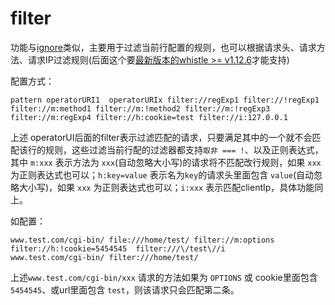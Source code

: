 # filter
功能与[ignore](./ignore.html)类似，主要用于过滤当前行配置的规则，也可以根据请求头、请求方法、请求IP过滤规则(后面这个要[最新版本的whistle >= v1.12.6](../update.html)才能支持)

配置方式：
```
pattern operatorURI1  operatorURIx filter://regExp1 filter://!regExp1 filter://m:method1 filter://m:!method2 filter://m:!regExp3 filter://m:regExp4 filter://h:cookie=test filter://i:127.0.0.1
```
上述 operatorUI后面的filter表示过滤匹配的请求，只要满足其中的一个就不会匹配该行的规则，这些过滤当前行配的过滤器都支持`取非 === !`、以及正则表达式，其中 `m:xxx` 表示方法为 `xxx`(自动忽略大小写)的请求将不匹配改行规则，如果 `xxx` 为正则表达式也可以；`h:key=value` 表示名为`key`的请求头里面包含 `value`(自动忽略大小写)，如果 `xxx` 为正则表达式也可以；`i:xxx` 表示匹配clientIp，具体功能同上。

如配置：
```
www.test.com/cgi-bin/ file:///home/test/ filter://m:options filter://h:!cookie=5454545  filter:///\/test\//i
www.test.com/cgi-bin/ filter:///home/test/
```
上述`www.test.com/cgi-bin/xxx` 请求的方法如果为 `OPTIONS` 或 cookie里面包含 `5454545`、或url里面包含 `test`，则该请求只会匹配第二条。



